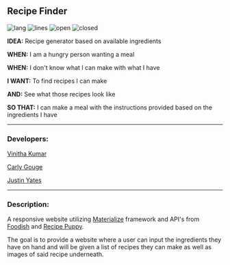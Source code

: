## Recipe Finder

![lang](https://img.shields.io/github/languages/count/justinyates887/recipe-website?logoColor=yellow)
![lines](https://img.shields.io/tokei/lines/github/justinyates887/recipe-website)
![open](https://img.shields.io/github/issues-raw/justinyates887/recipe-website)
![closed](https://img.shields.io/github/issues-closed-raw/justinyates887/recipe-website)

**IDEA:** Recipe generator based on available ingredients

**WHEN:** I am a hungry person wanting a meal

**WHEN:** I don't know what I can make with what I have

**I WANT:** To find recipes I can make

**AND:** See what those recipes look like

**SO THAT:** I can make a meal with the instructions provided based on the ingredients I have

---------------------------------------------------------------------------------------------------------------------------

### Developers:

[Vinitha Kumar]()

[Carly Gouge]()

[Justin Yates](https://github.com/justinyates887)

---------------------------------------------------------------------------------------------------------------------------

### Description:

A responsive website utilizing [Materialize](https://materializecss.com/) framework and API's from [Foodish](https://foodish-api.herokuapp.com/) and [Recipe Puppy](http://www.recipepuppy.com/about/api/). 

The goal is to provide a website where a user can input the ingredients they have on hand and will be given a list of recipes they can make as well as images of said recipe underneath.
